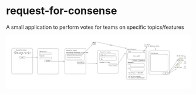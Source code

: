 # request-for-consense

A small application to perform votes for teams on specific topics/features

![Project Draft](image.png)
